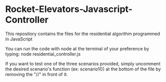 # Rocket-Elevators-Javascript-Controller
This repository contains the files for the residential algorithm programmed in JavaScript

You can run the code with node at the terminal of your preference by typing: node residential_controller.js


If you want to test one of the three scenarios provided, simply uncomment the desired scenario's function (ex: scenario1()) at the bottom of the file by removing the "//" in front of it.
